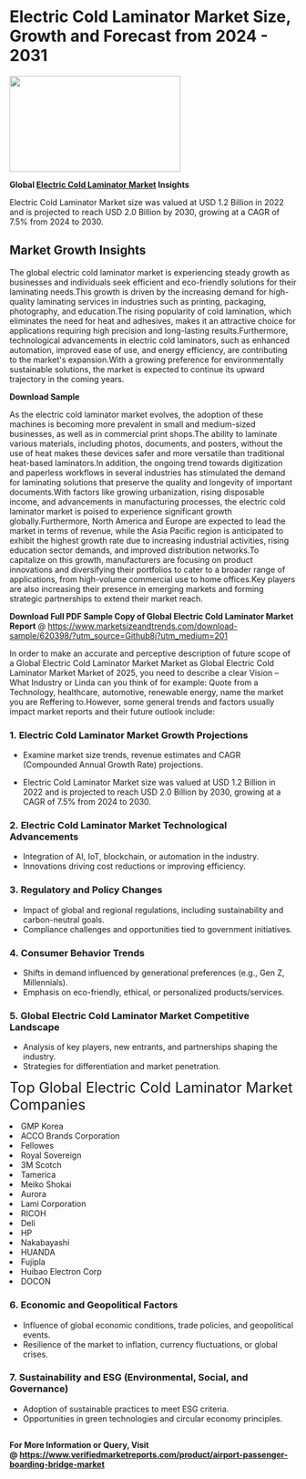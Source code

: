 <H1>Electric Cold Laminator Market Size, Growth and Forecast from 2024 - 2031</H1><img class="aligncenter size-medium wp-image-584254" src="https://thirdeyenews.in/wp-content/uploads/2024/09/Global-Market-Research-300x168.jpeg" alt="" width="300" height="168" /><p><strong>Global&nbsp;<a href="https://www.marketsizeandtrends.com/download-sample/620398/?utm_source=Github8j?utm_medium=201">Electric Cold Laminator Market</a> Insights</strong></p><p>Electric Cold Laminator Market size was valued at USD 1.2 Billion in 2022 and is projected to reach USD 2.0 Billion by 2030, growing at a CAGR of 7.5% from 2024 to 2030.</p><p><h2>Market Growth Insights</h2> <p>The global electric cold laminator market is experiencing steady growth as businesses and individuals seek efficient and eco-friendly solutions for their laminating needs.This growth is driven by the increasing demand for high-quality laminating services in industries such as printing, packaging, photography, and education.The rising popularity of cold lamination, which eliminates the need for heat and adhesives, makes it an attractive choice for applications requiring high precision and long-lasting results.Furthermore, technological advancements in electric cold laminators, such as enhanced automation, improved ease of use, and energy efficiency, are contributing to the market's expansion.With a growing preference for environmentally sustainable solutions, the market is expected to continue its upward trajectory in the coming years.</p> <p><strong>Download Sample</strong></p> <p>As the electric cold laminator market evolves, the adoption of these machines is becoming more prevalent in small and medium-sized businesses, as well as in commercial print shops.The ability to laminate various materials, including photos, documents, and posters, without the use of heat makes these devices safer and more versatile than traditional heat-based laminators.In addition, the ongoing trend towards digitization and paperless workflows in several industries has stimulated the demand for laminating solutions that preserve the quality and longevity of important documents.With factors like growing urbanization, rising disposable income, and advancements in manufacturing processes, the electric cold laminator market is poised to experience significant growth globally.Furthermore, North America and Europe are expected to lead the market in terms of revenue, while the Asia Pacific region is anticipated to exhibit the highest growth rate due to increasing industrial activities, rising education sector demands, and improved distribution networks.To capitalize on this growth, manufacturers are focusing on product innovations and diversifying their portfolios to cater to a broader range of applications, from high-volume commercial use to home offices.Key players are also increasing their presence in emerging markets and forming strategic partnerships to extend their market reach.</p> <p><span class=""><strong>Download Full PDF Sample Copy of Global Electric Cold Laminator Market Report</strong> @ <a href="https://www.marketsizeandtrends.com/download-sample/620398/?utm_source=Github8j?utm_medium=201" target="_blank">https://www.marketsizeandtrends.com/download-sample/620398/?utm_source=Github8j?utm_medium=201</a></span></p><p>In order to make an accurate and perceptive description of future scope of a Global&nbsp;Electric Cold Laminator Market Market as Global&nbsp;Electric Cold Laminator Market Market of 2025, you need to describe a clear Vision &ndash; What Industry or Linda can you think of for example: Quote from a Technology, healthcare, automotive, renewable energy, name the market you are Reffering to.However, some general trends and factors usually impact market reports and their future outlook include:</p><h3>1.&nbsp;<strong>Electric Cold Laminator Market Growth Projections</strong></h3><ul><li>Examine market size trends, revenue estimates and CAGR (Compounded Annual Growth Rate) projections.</li><li><p>Electric Cold Laminator Market size was valued at USD 1.2 Billion in 2022 and is projected to reach USD 2.0 Billion by 2030, growing at a CAGR of 7.5% from 2024 to 2030.</p></li></ul><h3>2.&nbsp;<strong>Electric Cold Laminator Market Technological Advancements</strong></h3><ul><li>Integration of AI, IoT, blockchain, or automation in the industry.</li><li>Innovations driving cost reductions or improving efficiency.</li></ul><h3>3.&nbsp;<strong>Regulatory and Policy Changes</strong></h3><ul><li>Impact of global and regional regulations, including sustainability and carbon-neutral goals.</li><li>Compliance challenges and opportunities tied to government initiatives.</li></ul><h3>4.&nbsp;<strong>Consumer Behavior Trends</strong></h3><ul><li>Shifts in demand influenced by generational preferences (e.g., Gen Z, Millennials).</li><li>Emphasis on eco-friendly, ethical, or personalized products/services.</li></ul><h3>5.&nbsp;<strong>Global Electric Cold Laminator Market Competitive Landscape</strong></h3><ul><li>Analysis of key players, new entrants, and partnerships shaping the industry.</li><li>Strategies for differentiation and market penetration.</li></ul><p data-pm-slice="1 1 []"><span style="color: inherit; font-family: inherit; font-size: 25px;">Top Global Electric Cold Laminator Market Companies</span></p><div class="" data-test-id=""><p><li>GMP Korea</li><li> ACCO Brands Corporation</li><li> Fellowes</li><li> Royal Sovereign</li><li> 3M Scotch</li><li> Tamerica</li><li> Meiko Shokai</li><li> Aurora</li><li> Lami Corporation</li><li> RICOH</li><li> Deli</li><li> HP</li><li> Nakabayashi</li><li> HUANDA</li><li> Fujipla</li><li> Huibao Electron Corp</li><li> DOCON</li></p></div><h3>6.&nbsp;<strong>Economic and Geopolitical Factors</strong></h3><ul><li>Influence of global economic conditions, trade policies, and geopolitical events.</li><li>Resilience of the market to inflation, currency fluctuations, or global crises.</li></ul><h3>7.&nbsp;<strong>Sustainability and ESG (Environmental, Social, and Governance)</strong></h3><ul><li>Adoption of sustainable practices to meet ESG criteria.</li><li>Opportunities in green technologies and circular economy principles.</li></ul><h2><strong style="font-size: 14px;">For More Information or Query, Visit @&nbsp;</strong><a style="background-color: #ffffff; font-size: 14px;" href="https://www.marketsizeandtrends.com/report/electric-cold-laminator-market/" target="_blank">https://www.verifiedmarketreports.com/product/airport-passenger-boarding-bridge-market</a></h2>